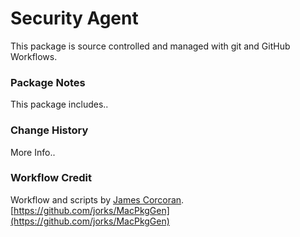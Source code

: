 # Security Agent

This package is source controlled and managed with git and GitHub Workflows.

### Package Notes

This package includes..

### Change History

More Info..

### Workflow Credit

Workflow and scripts by [James Corcoran](https://jorks.net).</br>
[https://github.com/jorks/MacPkgGen](https://github.com/jorks/MacPkgGen)
